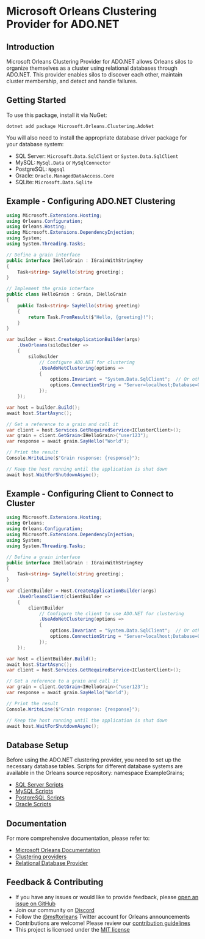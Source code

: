 # Microsoft Orleans Clustering Provider for ADO.NET

## Introduction
Microsoft Orleans Clustering Provider for ADO.NET allows Orleans silos to organize themselves as a cluster using relational databases through ADO.NET. This provider enables silos to discover each other, maintain cluster membership, and detect and handle failures.

## Getting Started
To use this package, install it via NuGet:

```shell
dotnet add package Microsoft.Orleans.Clustering.AdoNet
```

You will also need to install the appropriate database driver package for your database system:

- SQL Server: `Microsoft.Data.SqlClient` or `System.Data.SqlClient`
- MySQL: `MySql.Data` or `MySqlConnector`
- PostgreSQL: `Npgsql`
- Oracle: `Oracle.ManagedDataAccess.Core`
- SQLite: `Microsoft.Data.Sqlite`

## Example - Configuring ADO.NET Clustering

```csharp
using Microsoft.Extensions.Hosting;
using Orleans.Configuration;
using Orleans.Hosting;
using Microsoft.Extensions.DependencyInjection;
using System;
using System.Threading.Tasks;

// Define a grain interface
public interface IHelloGrain : IGrainWithStringKey
{
    Task<string> SayHello(string greeting);
}

// Implement the grain interface
public class HelloGrain : Grain, IHelloGrain
{
    public Task<string> SayHello(string greeting)
    {
        return Task.FromResult($"Hello, {greeting}!");
    }
}

var builder = Host.CreateApplicationBuilder(args)
    .UseOrleans(siloBuilder =>
    {
        siloBuilder
            // Configure ADO.NET for clustering
            .UseAdoNetClustering(options =>
            {
                options.Invariant = "System.Data.SqlClient";  // Or other providers like "MySql.Data.MySqlClient", "Npgsql", etc.
                options.ConnectionString = "Server=localhost;Database=OrleansCluster;User Id=myUsername;******;";
            });
    });

var host = builder.Build();
await host.StartAsync();

// Get a reference to a grain and call it
var client = host.Services.GetRequiredService<IClusterClient>();
var grain = client.GetGrain<IHelloGrain>("user123");
var response = await grain.SayHello("World");

// Print the result
Console.WriteLine($"Grain response: {response}");

// Keep the host running until the application is shut down
await host.WaitForShutdownAsync();
```

## Example - Configuring Client to Connect to Cluster

```csharp
using Microsoft.Extensions.Hosting;
using Orleans;
using Orleans.Configuration;
using Microsoft.Extensions.DependencyInjection;
using System;
using System.Threading.Tasks;

// Define a grain interface
public interface IHelloGrain : IGrainWithStringKey
{
    Task<string> SayHello(string greeting);
}

var clientBuilder = Host.CreateApplicationBuilder(args)
    .UseOrleansClient(clientBuilder =>
    {
        clientBuilder
            // Configure the client to use ADO.NET for clustering
            .UseAdoNetClustering(options =>
            {
                options.Invariant = "System.Data.SqlClient";  // Or other providers like "MySql.Data.MySqlClient", "Npgsql", etc.
                options.ConnectionString = "Server=localhost;Database=OrleansCluster;User Id=myUsername;******;";
            });
    });

var host = clientBuilder.Build();
await host.StartAsync();
var client = host.Services.GetRequiredService<IClusterClient>();

// Get a reference to a grain and call it
var grain = client.GetGrain<IHelloGrain>("user123");
var response = await grain.SayHello("World");

// Print the result
Console.WriteLine($"Grain response: {response}");

// Keep the host running until the application is shut down
await host.WaitForShutdownAsync();
```

## Database Setup

Before using the ADO.NET clustering provider, you need to set up the necessary database tables. Scripts for different database systems are available in the Orleans source repository:
namespace ExampleGrains;

- [SQL Server Scripts](https://github.com/dotnet/orleans/tree/main/src/AdoNet/Orleans.Clustering.AdoNet/SQLServer-Clustering.sql)
- [MySQL Scripts](https://github.com/dotnet/orleans/tree/main/src/AdoNet/Orleans.Clustering.AdoNet/MySQL-Clustering.sql)
- [PostgreSQL Scripts](https://github.com/dotnet/orleans/tree/main/src/AdoNet/Orleans.Clustering.AdoNet/PostgreSQL-Clustering.sql)
- [Oracle Scripts](https://github.com/dotnet/orleans/tree/main/src/AdoNet/Orleans.Clustering.AdoNet/Oracle-Clustering.sql)

## Documentation
For more comprehensive documentation, please refer to:
- [Microsoft Orleans Documentation](https://learn.microsoft.com/dotnet/orleans/)
- [Clustering providers](https://learn.microsoft.com/en-us/dotnet/orleans/implementation/cluster-management)
- [Relational Database Provider](https://learn.microsoft.com/en-us/dotnet/orleans/implementation/relational-storage-providers)

## Feedback & Contributing
- If you have any issues or would like to provide feedback, please [open an issue on GitHub](https://github.com/dotnet/orleans/issues)
- Join our community on [Discord](https://aka.ms/orleans-discord)
- Follow the [@msftorleans](https://twitter.com/msftorleans) Twitter account for Orleans announcements
- Contributions are welcome! Please review our [contribution guidelines](https://github.com/dotnet/orleans/blob/main/CONTRIBUTING.md)
- This project is licensed under the [MIT license](https://github.com/dotnet/orleans/blob/main/LICENSE)